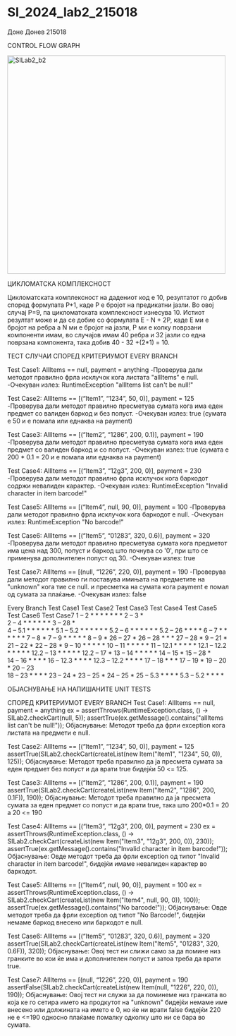# SI_2024_lab2_215018
Доне Донев 215018

CONTROL FLOW GRAPH

<img width="495" alt="SILab2_b2" src="https://github.com/DoneDonev/SI_2024_lab2_215018/assets/108617879/ed8fd450-835f-4734-b843-3231101899c4">




ЦИКЛОМАТСКА КОМПЛЕКСНОСТ

Цикломатската комплексност на дадениот код е 10, резултатот го добив според формулата P+1, каде P е бројот на предикатни јазли. Во овој случај P=9, па цикломатската комплексност изнесува 10.
Истиот резултат може и да се добие со формулата E - N + 2P, каде E ми е бројот на ребра a N ми е бројот на јазли, P ми е колку поврзани компоненти имам, во случајов имам 40 ребра и 32 јазли
со една поврзана компонента, така добив 40 - 32 +(2*1) = 10.



ТЕСТ СЛУЧАИ СПОРЕД КРИТЕРИУМОТ EVERY BRANCH

Test Case1: AllItems == null, payment = anything
 -Проверува дали методот правилно фрла исклучок кога листата "allItems" е null.
 -Очекуван излез: RuntimeException "allItems list can't be null!"

Test Case2: AllItems == [(“Item1”, “1234”, 50, 0)], payment = 125
 -Проверува дали методот правилно пресметува сумата кога има еден предмет со валиден баркод и без попуст.
 -Очекуван излез: true (сумата е 50 и е помала или еднаква на payment)

Test Case3: AllItems == [(“Item2”, “1286”, 200, 0.1)], payment = 190
 -Проверува дали методот правилно пресметува сумата кога има еден предмет со валиден баркод и со попуст.
 -Очекуван излез: true (сумата е 200 * 0.1 = 20 и е помала или еднаква на payment)

Test Case4: AllItems == [(“Item3”, “12g3”, 200, 0)], payment = 230
 -Проверува дали методот правилно фрла исклучок кога баркодот содржи невалиден карактер.
 -Очекуван излез: RuntimeException "Invalid character in item barcode!"

Test Case5: AllItems == [(“Item4”, null, 90, 0)], payment = 100
 -Проверува дали методот правилно фрла исклучок кога баркодот е null.
 -Очекуван излез: RuntimeException "No barcode!"

Test Case6: AllItems == [(“Item5”, “01283”, 320, 0.6)], payment = 320
 -Проверува дали методот правилно пресметува сумата кога предметот има цена над 300, 
  попуст и баркод што почнува со '0', при што се применува дополнителен попуст од 30.
 -Очекуван излез: true

Test Case7: AllItems == [(null, “1226”, 220, 0)],  payment = 190
 -Проверува дали методот правилно ги поставува имињата на предметите на "unknown" кога тие се null.
  и пресметка на сумата кога payment е помал од сумата за плаќање.
 -Очекуван излез: false
 

Every Branch		Test Case1		Test Case2		Test Case3		Test Case4		Test Case5		Test Case6		Test Case7
1 – 2			*			*			*			*			*			*			*
2 – 3			*			
2 – 4						*			*			*			*			*			*
3 – 28			*										
4 – 5.1						*			*			*			*			*			*
5.1 – 5.2					*			*			*			*			*			*
5.2 – 6						*			*			*			*			*			*
5.2 – 26					*			*									*			*
6 – 7						*			*			*			*			*			*
7 – 8																					*
7 – 9						*			*			*			*			*
8 – 9																					*
26 – 27																					*
26 – 28						*			*									*
27 – 28																					*
9 – 21															*
21 – 22															*
22 – 28															*
9 – 10						*			*			*						*			*
10 – 11						*			*			*						*			*
11 – 12.1					*			*			*						*			*
12.1 – 12.2					*			*			*						*			*
12.2 – 13					*			*			*						*			*
12.2 – 17																				*
13 – 14						*			*			*						*			*
14 – 15												*
15 – 28												*						
14 – 16						*			*									*			*
16 – 12.3					*			*									*			*
12.3 – 12.2					*			*									*			*
17 – 18									*									*			*
17 – 19						*
19 – 20						*
20 – 23																					
18 – 23						*			*									*			*
23 – 24																		*
23 – 25									*
24 – 25																		*
25 – 5.3					*			*									*			*
5.3 – 5.2					*			*									*			*



ОБЈАСНУВАЊЕ НА НАПИШАНИТЕ UNIT TESTS

СПОРЕД КРИТЕРИУМОТ EVERY BRANCH
Test Case1: AllItems == null, payment = anything
ex = assertThrows(RuntimeException.class, () -> SILab2.checkCart(null, 5));
        assertTrue(ex.getMessage().contains("allItems list can't be null!"));
Објаснување: Методот треба да фрли exception кога листата на предмети е null.

Test Case2: AllItems == [(“Item1”, “1234”, 50, 0)], payment = 125
assertTrue(SILab2.checkCart(createList(new Item("Item1", "1234", 50, 0)), 125));
Објаснување: Методот треба правилно да ја пресмета сумата за еден предмет без попуст и да врати true бидејќи 50 <= 125.

Test Case3: AllItems == [(“Item2”, “1286”, 200, 0.1)], payment = 190
assertTrue(SILab2.checkCart(createList(new Item("Item2", "1286", 200, 0.1F)), 190));
Објаснување: Методот треба правилно да ја пресмета сумата за еден предмет со попуст и да врати true, така што 200*0.1 = 20 а 20 <= 190

Test Case4: AllItems == [(“Item3”, “12g3”, 200, 0)], payment = 230
ex = assertThrows(RuntimeException.class,
                () -> SILab2.checkCart(createList(new Item("Item3", "12g3", 200, 0)), 230));
        assertTrue(ex.getMessage().contains("Invalid character in item barcode!"));
Објаснување: Овде методот треба да фрли exception од типот "Invalid character in item barcode!", бидејќи имаме невалиден карактер во баркодот.

Test Case5: AllItems == [(“Item4”, null, 90, 0)], payment = 100
ex = assertThrows(RuntimeException.class,
                () -> SILab2.checkCart(createList(new Item("Item4", null, 90, 0)), 100));
        assertTrue(ex.getMessage().contains("No barcode!"));
Објаснување: Овде методот треба да фрли exception од типот "No Barcode!", бидејќи немаме баркод внесено или баркодот е null.

Test Case6: AllItems == [(“Item5”, “01283”, 320, 0.6)], payment = 320
assertTrue(SILab2.checkCart(createList(new Item("Item5", "01283", 320, 0.6F)), 320));
Објаснување: Овој тест ни слижи само за да помине низ гранките во кои ќе има и дополнителен попуст и затоа треба да врати true.

Test Case7: AllItems == [(null, “1226”, 220, 0)],  payment = 190
assertFalse(SILab2.checkCart(createList(new Item(null, "1226", 220, 0)), 190));
Објаснување: Овој тест ни служи за да поминеме низ гранката во која ке го сетира името на продкутот на "unknown" бидејќи немаме име внесено или должината на името е 0, но ќе ни врати false бидејќи 220 не е <=190 односно плаќаме помалку одколку што ни се бара во сумата.

